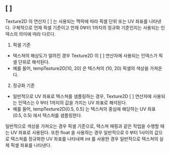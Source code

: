 
## \[ ]

Texture2D 의 연산자 \[ ] 는 사용되는 맥락에 따라 픽셀 단위 또는 UV 좌표를 나타낸다. 구체적으로 언제 픽셀 기준이고 언제 0부터 1까지의 정규화 기준인지는 사용되는 인덱스의 의미에 따라 다르다.

1. 픽셀 기준
- 텍스쳐의 해상도가 알려진 경우 Texture2D 의 \[ ] 연산자에 사용되는 인덱스가 픽셀 단위로 해석된다.
- 예를 들어, tempTexture2D\[10, 20] 은 텍스쳐의 (10, 20) 픽셀의 색상을 가져온다.

2. 정규화 기준
- 일반적으로 UV 좌표로 텍스쳐를 샘플링하는 경우, Texture2D  \[ ] 연산자에 사용되는 인덱스는 0 부터 1까지의 값을 가지는 UV 좌표로 해석된다.
- 예를 들어, tempTexture2D\[0.5, 0.5] 는 텍스쳐의 중심에 해당하는 UV 좌표 (0.5, 0.5) 에서 텍스처를 샘플링한다. 

일반적으로 색상을 가져오는 경우 픽셀 기준으로, 텍스쳐 매핑과 같은 작업을 수행할 때는 UV 좌표로 사용된다.
또한 float 을 사용하는 경우 일반적으로 0 부터 1사이의 값으로 텍스쳐를 정규화한 UV 좌표를 나타내며 int 를 사용한 경우 일반적으로 텍스쳐의 실제 픽셀 좌표를 나타낸다.

